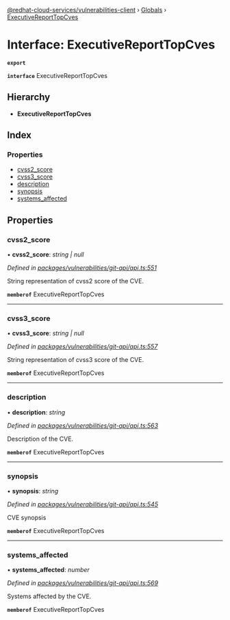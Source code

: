 [@redhat-cloud-services/vulnerabilities-client](../README.md) › [Globals](../globals.md) › [ExecutiveReportTopCves](executivereporttopcves.md)

# Interface: ExecutiveReportTopCves

**`export`** 

**`interface`** ExecutiveReportTopCves

## Hierarchy

* **ExecutiveReportTopCves**

## Index

### Properties

* [cvss2_score](executivereporttopcves.md#cvss2_score)
* [cvss3_score](executivereporttopcves.md#cvss3_score)
* [description](executivereporttopcves.md#description)
* [synopsis](executivereporttopcves.md#synopsis)
* [systems_affected](executivereporttopcves.md#systems_affected)

## Properties

###  cvss2_score

• **cvss2_score**: *string | null*

*Defined in [packages/vulnerabilities/git-api/api.ts:551](https://github.com/RedHatInsights/javascript-clients/blob/master/packages/vulnerabilities/git-api/api.ts#L551)*

String representation of cvss2 score of the CVE.

**`memberof`** ExecutiveReportTopCves

___

###  cvss3_score

• **cvss3_score**: *string | null*

*Defined in [packages/vulnerabilities/git-api/api.ts:557](https://github.com/RedHatInsights/javascript-clients/blob/master/packages/vulnerabilities/git-api/api.ts#L557)*

String representation of cvss3 score of the CVE.

**`memberof`** ExecutiveReportTopCves

___

###  description

• **description**: *string*

*Defined in [packages/vulnerabilities/git-api/api.ts:563](https://github.com/RedHatInsights/javascript-clients/blob/master/packages/vulnerabilities/git-api/api.ts#L563)*

Description of the CVE.

**`memberof`** ExecutiveReportTopCves

___

###  synopsis

• **synopsis**: *string*

*Defined in [packages/vulnerabilities/git-api/api.ts:545](https://github.com/RedHatInsights/javascript-clients/blob/master/packages/vulnerabilities/git-api/api.ts#L545)*

CVE synopsis

**`memberof`** ExecutiveReportTopCves

___

###  systems_affected

• **systems_affected**: *number*

*Defined in [packages/vulnerabilities/git-api/api.ts:569](https://github.com/RedHatInsights/javascript-clients/blob/master/packages/vulnerabilities/git-api/api.ts#L569)*

Systems affected by the CVE.

**`memberof`** ExecutiveReportTopCves
